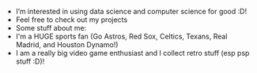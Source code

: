 -  I’m interested in using data science and computer science for good :D!
- Feel free to check out my projects 
- Some stuff about me:
- I'm a HUGE sports fan (Go Astros, Red Sox, Celtics, Texans, Real Madrid, and Houston Dynamo!)
- I am a really big video game enthusiast and I collect retro stuff (esp psp stuff :D)!

<!---
alondracastroval/alondracastroval is a ✨ special ✨ repository because its `README.md` (this file) appears on your GitHub profile.
You can click the Preview link to take a look at your changes.
--->
